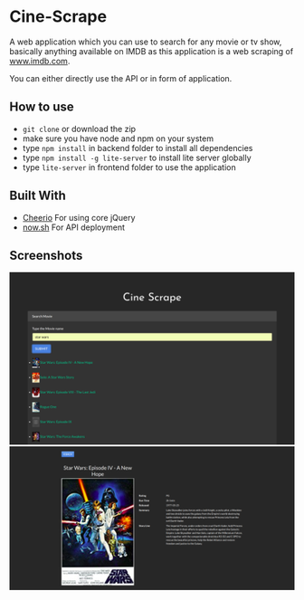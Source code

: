 # Cine-Scrape

A web application which you can use to search for any movie or tv show, basically anything available on IMDB as this application is a web scraping of www.imdb.com. 

You can either directly use the API or in form of application.

## How to use

- `git clone` or download the zip
- make sure you have node and npm on your system
- type `npm install` in backend folder to install all dependencies
- type `npm install -g lite-server` to install lite server globally
- type `lite-server` in frontend folder to use the application

## Built With

* [Cheerio](https://github.com/cheeriojs/cheerio) For using core jQuery
* [now.sh](https://zeit.co/now) For API deployment

## Screenshots 

![alt text](https://raw.githubusercontent.com/sweezy793/Cine-Scrape/master/download.png)
![alt text](https://raw.githubusercontent.com/sweezy793/Cine-Scrape/master/download1.png)

